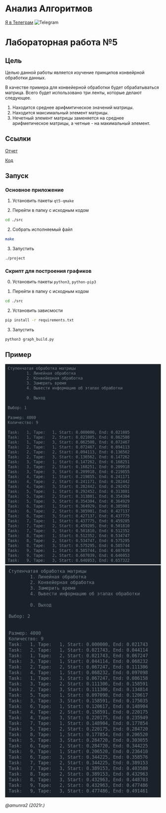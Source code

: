 # Анализ Алгоритмов

 [Я в Телеграм](https://t.me/amunra2) <img src="https://img.icons8.com/external-tal-revivo-shadow-tal-revivo/344/external-telegram-is-a-cloud-based-instant-messaging-and-voice-over-ip-service-logo-shadow-tal-revivo.png" alt="Telegram" width=15>

# Лабораторная работа №5

## Цель

Целью данной работы является изучение принципов конвейрной обработки данных.

В качестве примера для конвейерной обработки будет обрабатываться матрица. Всего будет использовано три ленты, которые делают следующее.

1. Находится среднее арифмитическое значений матрицы.
2. Находится максимальный элемент матрицы.
3. Нечетный элемент матрицы заменяется на среднее арифметическое матрицы, а четные - на макимальный элемент.

## Ссылки

[Отчет](./docs/cvetkov53b_report.pdf)

[Код](./src)

## Запуск

### Основное приложение

1. Установить пакеты `qt5-qmake`

2. Перейти в папку с исходным кодом
   
```bash
cd ./src
```

2. Собрать исполняемый файл
   
```bash
make
```

3. Запустить
   
```bash
./project
```

### Скрипт для построения графиков

0. Установить пакеты `python3`, `python-pip3`

1. Перейти в папку с исходным кодом
   
```bash
cd ./src
```

2. Установить зависмости
   
```bash
pip install -r requirements.txt
```

3. Запустить
   
```bash
python3 graph_build.py
```


## Пример

<img src="./docs/img/example_linear.jpg"/>
<img src="./docs/img/example_conveyor.jpg"/>


_@amunra2 (2021г.)_
